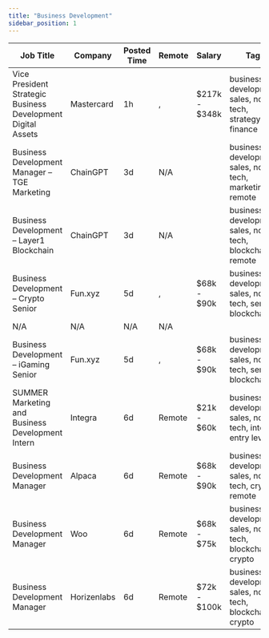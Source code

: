 ```yaml
---
title: "Business Development"
sidebar_position: 1
---
```


| Job Title | Company | Posted Time | Remote | Salary | Tags | Apply Link |
|-----------|---------|-------------|--------|--------|------|------------|
| Vice President Strategic Business Development Digital Assets | Mastercard | 1h | , | $217k - $348k | business development, sales, non tech, strategy, finance | [Apply](https://web3.career/vice-president-strategic-business-development-digital-assets-mastercard/137890) |
| Business Development Manager – TGE Marketing | ChainGPT | 3d | N/A |  | business development, sales, non tech, marketing, remote | [Apply](https://web3.career/business-development-manager-tge-marketing-chaingpt/137849) |
| Business Development – Layer1 Blockchain | ChainGPT | 3d | N/A |  | business development, sales, non tech, blockchain, remote | [Apply](https://web3.career/business-development-layer-1-blockchain-chaingpt/137848) |
| Business Development – Crypto Senior | Fun.xyz | 5d | , | $68k - $90k | business development, sales, non tech, senior, blockchain | [Apply](https://web3.career/business-development-crypto-senior-fun-xyz/137734) |
| N/A | N/A | N/A | N/A |  |  | [Apply](https://web3.career/metana) |
| Business Development – iGaming Senior | Fun.xyz | 5d | , | $68k - $90k | business development, sales, non tech, senior, blockchain | [Apply](https://web3.career/business-development-igaming-senior-fun-xyz/137733) |
| SUMMER Marketing and Business Development Intern | Integra | 6d | Remote | $21k - $60k | business development, sales, non tech, intern, entry level | [Apply](https://web3.career/summer-marketing-and-business-development-intern-integra/95750) |
| Business Development Manager | Alpaca | 6d | Remote | $68k - $90k | business development, sales, non tech, crypto, remote | [Apply](https://web3.career/business-development-manager-alpaca/104042) |
| Business Development Manager | Woo | 6d | Remote | $68k - $75k | business development, sales, non tech, blockchain, crypto | [Apply](https://web3.career/business-development-manager-woo/95644) |
| Business Development Manager | Horizenlabs | 6d | Remote | $72k - $100k | business development, sales, non tech, blockchain, crypto | [Apply](https://web3.career/business-development-manager-horizenlabs/99201) |
